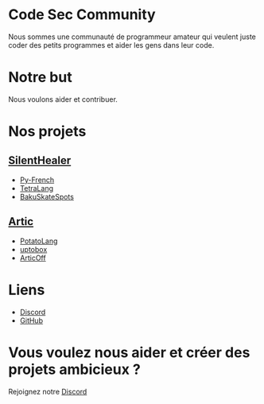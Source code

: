 # Code Sec Community

Nous sommes une communauté de programmeur amateur qui veulent juste coder des petits programmes et aider les gens dans leur code.

# Notre but

Nous voulons aider et contribuer.

# Nos projets

## [SilentHealer](https://github.com/SilentHealer584/)
- [Py-French](https://github.com/SilentHealer584/Py-Fr/)
- [TetraLang](https://github.com/SilentHealer584/TetraLang/)
- [BakuSkateSpots](https://bakuskatespots.com/)

## [Artic](https://github.com/ArticOff/)
- [PotatoLang](https://github.com/ArticOff/PotatoLang/)
- [uptobox](https://uptobox.readthedocs.io/en/latest/)
- [ArticOff](https://articoff.github.io//)

# Liens

- [Discord](https://discord.gg/H63XBBBkMW)
- [GitHub](https://github.com/Code-Sec)

# Vous voulez nous aider et créer des projets ambicieux ?

Rejoignez notre [Discord](https://discord.gg/H63XBBBkMW)
